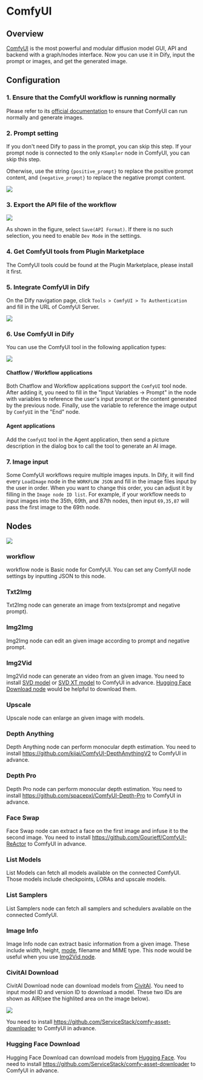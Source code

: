 # ComfyUI

## Overview

[ComfyUI](https://www.comfy.org/) is the most powerful and modular diffusion model GUI, API and backend with a graph/nodes interface. Now you can use it in Dify, input the prompt or images, and get the generated image.

## Configuration

### 1. Ensure that the ComfyUI workflow is running normally

Please refer to its [official documentation](https://docs.comfy.org/get_started/gettingstarted) to ensure that ComfyUI can run normally and generate images.

### 2. Prompt setting

If you don't need Dify to pass in the prompt, you can skip this step. If your prompt node is connected to the only `KSampler` node in ComfyUI, you can skip this step.

Otherwise, use the string `{positive_prompt}` to replace the positive prompt content, and `{negative_prompt}` to replace the negative prompt content.

![](./_assets/comfyui_1.PNG)

### 3. Export the API file of the workflow

![](./_assets/comfyui_2.PNG)

As shown in the figure, select `Save(API Format)`. If there is no such selection, you need to enable `Dev Mode` in the settings.

### 4. Get ComfyUI tools from Plugin Marketplace

The ComfyUI tools could be found at the Plugin Marketplace, please install it first.

### 5. Integrate ComfyUI in Dify

On the Dify navigation page, click `Tools > ComfyUI > To Authentication` and fill in the URL of ComfyUI Server.

![](./_assets/comfyui_3.PNG)

### 6. Use ComfyUI in Dify

You can use the ComfyUI tool in the following application types:

![](./_assets/comfyui_4.PNG)

#### Chatflow / Workflow applications

Both Chatflow and Workflow applications support the `ComfyUI` tool node. After adding it, you need to fill in the "Input Variables → Prompt" in the node with variables to reference the user's input prompt or the content generated by the previous node. Finally, use the variable to reference the image output by `ComfyUI` in the "End" node.

#### Agent applications

Add the `ComfyUI` tool in the Agent application, then send a picture description in the dialog box to call the tool to generate an AI image.

### 7. Image input

Some ComfyUI workflows require multiple images inputs. In Dify, it will find every `LoadImage` node in the `WORKFLOW JSON` and fill in the image files input by the user in order. When you want to change this order, you can adjust it by filling in the `Image node ID list`. For example, if your workflow needs to input images into the 35th, 69th, and 87th nodes, then input `69,35,87` will pass the first image to the 69th node.

## Nodes

![](./_assets/nodes.png)

### workflow

workflow node is Basic node for ComfyUI.
You can set any ComfyUI node settings by inputting JSON to this node.

### Txt2Img

Txt2Img node can generate an image from texts(prompt and negative prompt).

### Img2Img

Img2Img node can edit an given image according to prompt and negative prompt.

### Img2Vid

Img2Vid node can generate an video from an given image.
You need to install [SVD model](https://huggingface.co/stabilityai/stable-video-diffusion-img2vid) or [SVD XT model](https://huggingface.co/stabilityai/stable-video-diffusion-img2vid-xt) to ComfyUI in advance. [Hugging Face Download node](#hugging-face-download) would be helpful to 
download them.

### Upscale

Upscale node can enlarge an given image with models. 

### Depth Anything

Depth Anything node can perform monocular depth estimation.
You need to install https://github.com/kijai/ComfyUI-DepthAnythingV2 to ComfyUI in advance.

### Depth Pro

Depth Pro node can perform monocular depth estimation.
You need to install https://github.com/spacepxl/ComfyUI-Depth-Pro to ComfyUI in advance.

### Face Swap

Face Swap node can extract a face on the first image and infuse it to the second image.
You need to install https://github.com/Gourieff/ComfyUI-ReActor to ComfyUI in advance.

### List Models

List Models can fetch all models available on the connected ComfyUI.
Those models include checkpoints, LORAs and upscale models.

### List Samplers

List Samplers node can fetch all samplers and schedulers available on the connected ComfyUI.

### Image Info

Image Info node can extract basic information from a given image.
These include width, height, [mode](https://pillow.readthedocs.io/en/stable/handbook/concepts.html#modes), filename and MIME type.
This node would be useful when you use [Img2Vid node](#img2vid).

### CivitAI Download

CivitAI Download node can download models from [CivitAI](https://civitai.com/home).
You need to input model ID and version ID to download a model.
These two IDs are shown as AIR(see the highlited area on the image below).

![](_assets/AIR.jpg)

You need to install https://github.com/ServiceStack/comfy-asset-downloader to ComfyUI in advance.

### Hugging Face Download
Hugging Face Download can download models from [Hugging Face](https://huggingface.co/).
You need to install https://github.com/ServiceStack/comfy-asset-downloader to ComfyUI in advance.
